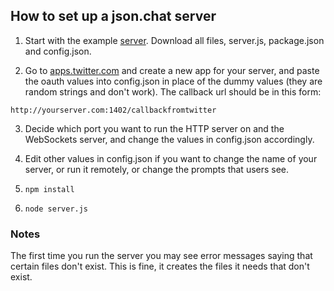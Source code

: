 ## How to set up a json.chat server

1. Start with the example <a href="https://github.com/scripting/chat/tree/master/server">server</a>. Download all files, server.js, package.json and config.json. 

2. Go to <a href="https://apps.twitter.com/">apps.twitter.com</a> and create a new app for your server, and paste the oauth values into config.json in place of the dummy values (they are random strings and don't work). The callback url should be in this form: 

`http://yourserver.com:1402/callbackfromtwitter`

3. Decide which port you want to run the HTTP server on and the WebSockets server, and change the values in config.json accordingly.

4. Edit other values in config.json if you want to change the name of your server, or run it remotely, or change the prompts that users see.

4. `npm install`

5. `node server.js`

### Notes

The first time you run the server you may see error messages saying that certain files don't exist. This is fine, it creates the files it needs that don't exist. 

